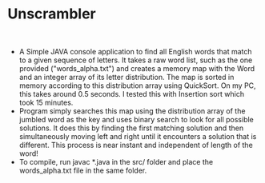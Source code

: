 <p><h1>Unscrambler</h1></p>
<br/>
<ul>
<li>A Simple JAVA console application to find all English words that match to a given sequence of letters. It takes a raw word list, such as the one provided ("words_alpha.txt") and creates a memory map with the Word and an integer array of its letter distribution. The map is sorted in memory according to this distribution array using QuickSort. On my PC, this takes around 0.5 seconds. I tested this with Insertion sort which took 15 minutes.</li>
<li>Program simply searches this map using the distribution array of the jumbled word as the key and uses binary search to look for all possible solutions. It does this by finding the first matching solution and then simultaneously moving left and right until it encounters a solution that is different. This process is near instant and independent of length of the word!</li>
<li>To compile, run javac *.java in the src/ folder and place the words_alpha.txt file in the same folder.
